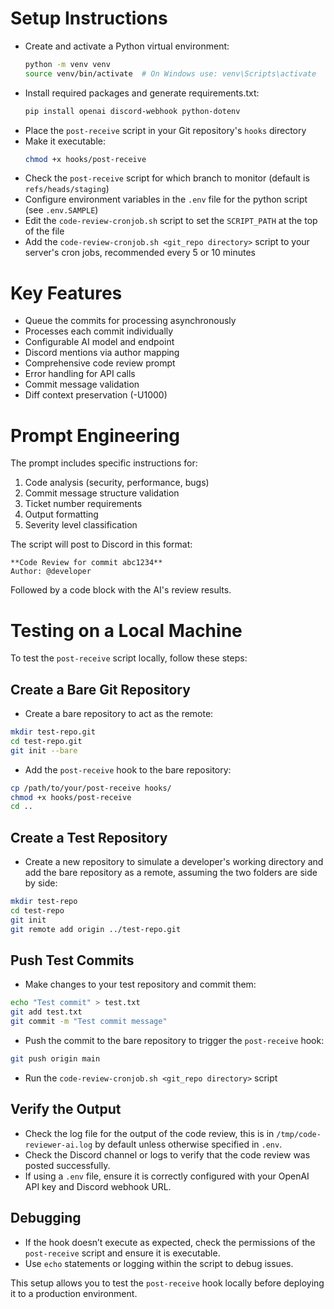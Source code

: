 # Setup Instructions
- Create and activate a Python virtual environment:
  ```bash
  python -m venv venv
  source venv/bin/activate  # On Windows use: venv\Scripts\activate
  ```
- Install required packages and generate requirements.txt:
  ```bash
  pip install openai discord-webhook python-dotenv
  ```
- Place the `post-receive` script in your Git repository's `hooks` directory
- Make it executable:
  ```bash
  chmod +x hooks/post-receive
  ```
- Check the `post-receive` script for which branch to monitor (default is `refs/heads/staging`)
- Configure environment variables in the `.env` file for the python script (see `.env.SAMPLE`)
- Edit the `code-review-cronjob.sh` script to set the `SCRIPT_PATH` at the top of the file
- Add the `code-review-cronjob.sh <git_repo directory>` script to your server's cron jobs, recommended every 5 or 10 minutes

# Key Features
- Queue the commits for processing asynchronously
- Processes each commit individually
- Configurable AI model and endpoint
- Discord mentions via author mapping
- Comprehensive code review prompt
- Error handling for API calls
- Commit message validation
- Diff context preservation (-U1000)

# Prompt Engineering
The prompt includes specific instructions for:
1. Code analysis (security, performance, bugs)
2. Commit message structure validation
3. Ticket number requirements
4. Output formatting
5. Severity level classification

The script will post to Discord in this format:
```
**Code Review for commit abc1234**
Author: @developer
```
Followed by a code block with the AI's review results.

# Testing on a Local Machine

To test the `post-receive` script locally, follow these steps:

## Create a Bare Git Repository
- Create a bare repository to act as the remote:
```bash
mkdir test-repo.git
cd test-repo.git
git init --bare
```
- Add the `post-receive` hook to the bare repository:
```bash
cp /path/to/your/post-receive hooks/
chmod +x hooks/post-receive
cd ..
```

## Create a Test Repository
- Create a new repository to simulate a developer's working directory and add the bare repository as a remote, assuming the two folders are side by side:
```bash
mkdir test-repo
cd test-repo
git init
git remote add origin ../test-repo.git
```

## Push Test Commits
- Make changes to your test repository and commit them:
```bash
echo "Test commit" > test.txt
git add test.txt
git commit -m "Test commit message"
```
- Push the commit to the bare repository to trigger the `post-receive` hook:
```bash
git push origin main
```
- Run the `code-review-cronjob.sh <git_repo directory>` script

## Verify the Output
- Check the log file for the output of the code review, this is in `/tmp/code-reviewer-ai.log` by default unless otherwise specified in `.env`.
- Check the Discord channel or logs to verify that the code review was posted successfully.
- If using a `.env` file, ensure it is correctly configured with your OpenAI API key and Discord webhook URL.

## Debugging
- If the hook doesn’t execute as expected, check the permissions of the `post-receive` script and ensure it is executable.
- Use `echo` statements or logging within the script to debug issues.

This setup allows you to test the `post-receive` hook locally before deploying it to a production environment.
